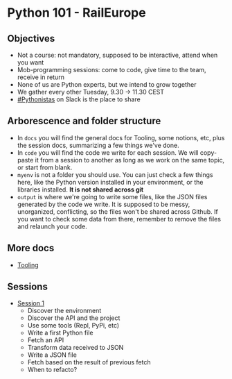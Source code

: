 # Python 101 - RailEurope

## Objectives

- Not a course: not mandatory, supposed to be interactive, attend when you want
- Mob-programming sessions: come to code, give time to the team, receive in return
- None of us are Python experts, but we intend to grow together
- We gather every other Tuesday, 9.30 -> 11.30 CEST
- [#Pythonistas](https://raileuropetech.slack.com/archives/C080FS118GN) on Slack is the place to share

## Arborescence and folder structure

- In `docs` you will find the general docs for Tooling, some notions, etc, plus the session docs, summarizing a few things we've done.
- In `code` you will find the code we write for each session. We will copy-paste it from a session to another as long as we work on the same topic, or start from blank.
- `myenv` is not a folder you should use. You can just check a few things here, like the Python version installed in your environment, or the libraries installed. **It is not shared across git**
- `output` is where we're going to write some files, like the JSON files generated by the code we write. It is supposed to be messy, unorganized, conflicting, so the files won't be shared across Github. If you want to check some data from there, remember to remove the files and relaunch your code.

## More docs

- [Tooling](./docs/tooling.md)

## Sessions

- [Session 1](./docs/sessions/session-1.md)
  - Discover the environment
  - Discover the API and the project
  - Use some tools (Repl, PyPi, etc)
  - Write a first Python file
  - Fetch an API
  - Transform data received to JSON
  - Write a JSON file
  - Fetch based on the result of previous fetch
  - When to refacto?
